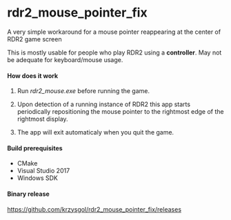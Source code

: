 # rdr2_mouse_pointer_fix
A very simple workaround for a mouse pointer reappearing at the center of RDR2 game screen

This is mostly usable for people who play RDR2 using a **controller**. May not be adequate for keyboard/mouse usage.

#### How does it work ####
1. Run *rdr2_mouse.exe* before running the game.

2. Upon detection of a running instance of RDR2 this app starts periodically repositioning the mouse pointer to the rightmost edge of the rightmost display.

3. The app will exit automaticaly when you quit the game.

#### Build prerequisites ####
* CMake
* Visual Studio 2017
* Windows SDK

#### Binary release ####
https://github.com/krzysgol/rdr2_mouse_pointer_fix/releases
